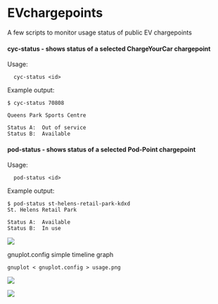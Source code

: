 # EVchargepoints
A few scripts to monitor usage status of public EV chargepoints

#### cyc-status - shows status of a selected ChargeYourCar chargepoint

  Usage:  
      
      cyc-status <id>
  
  Example output: 
    
    $ cyc-status 70808
    
    Queens Park Sports Centre

    Status A:  Out of service
    Status B:  Available

#### pod-status - shows status of a selected Pod-Point chargepoint

  Usage:  
      
      pod-status <id>
  
  Example output: 
    
    $ pod-status st-helens-retail-park-kdxd
    St. Helens Retail Park

    Status A:  Available
    Status B:  In use

![](https://scontent-lhr3-1.xx.fbcdn.net/v/t1.0-9/52432290_10157265707852112_4163778606570405888_n.jpg?_nc_cat=111&_nc_ht=scontent-lhr3-1.xx&oh=42a736e93a3d921114875829f2fd6a14&oe=5D17CDFC)

gnuplot.config    simple timeline graph

    gnuplot < gnuplot.config > usage.png
    
![](https://i.imgur.com/zsDuboD.png)

![](https://scontent-lhr3-1.xx.fbcdn.net/v/t1.0-9/52793050_10157265708122112_3410643824790208512_n.jpg?_nc_cat=110&_nc_ht=scontent-lhr3-1.xx&oh=5584488b423b92515a9030c29f449b36&oe=5D1B2007)

